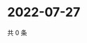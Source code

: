 # 2022-07-27

共 0 条

<!-- BEGIN WEIBO -->
<!-- 最后更新时间 Wed Jul 27 2022 07:00:52 GMT+0800 (China Standard Time) -->

<!-- END WEIBO -->
